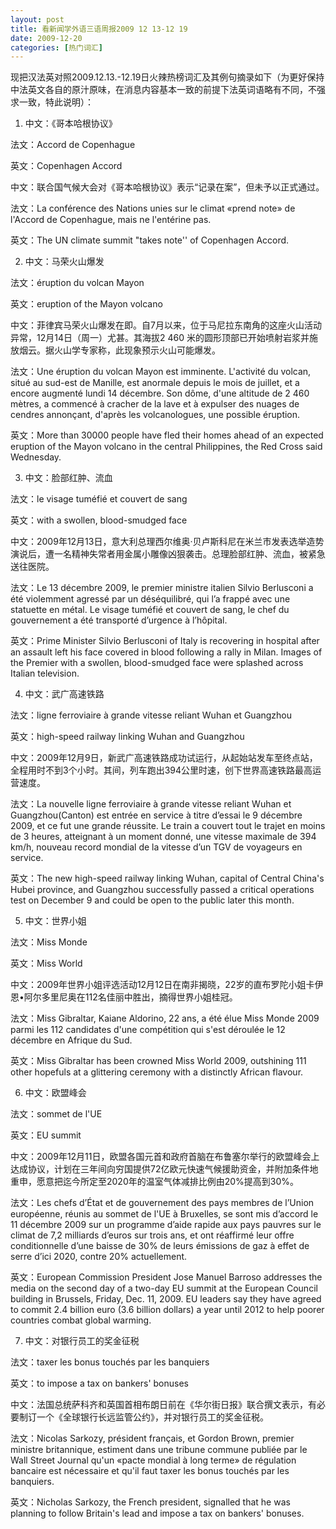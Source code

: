 ```yaml
---
layout: post
title: 看新闻学外语三语周报2009 12 13-12 19
date: 2009-12-20
categories: [热门词汇]  
---
```




现把汉法英对照2009.12.13.-12.19日火辣热榜词汇及其例句摘录如下（为更好保持中法英文各自的原汁原味，在消息内容基本一致的前提下法英词语略有不同，不强求一致，特此说明）：

1. 中文：《哥本哈根协议》

法文：Accord de Copenhague

英文：Copenhagen Accord‎

中文：联合国气候大会对《哥本哈根协议》表示“记录在案”，但未予以正式通过。

法文：La conférence des Nations unies sur le climat «prend note» de l'Accord de Copenhague, mais ne l'entérine pas.

英文：The UN climate summit "takes note'' of Copenhagen Accord.



2. 中文：马荣火山爆发

法文：éruption du volcan Mayon

英文：eruption of the Mayon volcano

中文：菲律宾马荣火山爆发在即。自7月以来，位于马尼拉东南角的这座火山活动异常，12月14日（周一）尤甚。其海拔2 460 米的圆形顶部已开始喷射岩浆并施放烟云。据火山学专家称，此现象预示火山可能爆发。

法文：Une éruption du volcan Mayon est imminente. L'activité du volcan, situé au sud-est de Manille, est anormale depuis le mois de juillet, et a encore augmenté lundi 14 décembre. Son dôme, d'une altitude de 2 460 mètres, a commencé à cracher de la lave et à expulser des nuages de cendres annonçant, d'après les volcanologues, une possible éruption.

英文：More than 30000 people have fled their homes ahead of an expected eruption of the Mayon volcano in the central Philippines, the Red Cross said Wednesday.



3. 中文：脸部红肿、流血

法文：le visage tuméfié et couvert de sang

英文：with a swollen, blood-smudged face

中文：2009年12月13日，意大利总理西尔维奥·贝卢斯科尼在米兰市发表选举造势演说后，遭一名精神失常者用金属小雕像凶狠袭击。总理脸部红肿、流血，被紧急送往医院。

法文：Le 13 décembre 2009, le premier ministre italien Silvio Berlusconi a été violemment agressé par un déséquilibré, qui l’a frappé avec une statuette en métal. Le visage tuméfié et couvert de sang, le chef du gouvernement a été transporté d’urgence à l’hôpital.

英文：Prime Minister Silvio Berlusconi of Italy is recovering in hospital after an assault left his face covered in blood following a rally in Milan. Images of the Premier with a swollen, blood-smudged face were splashed across Italian television.



4. 中文：武广高速铁路

法文：ligne ferroviaire à grande vitesse reliant Wuhan et Guangzhou

英文：high-speed railway linking Wuhan and Guangzhou

中文：2009年12月9日，新武广高速铁路成功试运行，从起始站发车至终点站，全程用时不到3个小时。其间，列车跑出394公里时速，创下世界高速铁路最高运营速度。

法文：La nouvelle ligne ferroviaire à grande vitesse reliant Wuhan et Guangzhou(Canton) est entrée en service à titre d’essai le 9 décembre 2009, et ce fut une grande réussite. Le train a couvert tout le trajet en moins de 3 heures, atteignant à un moment donné, une vitesse maximale de 394 km/h, nouveau record mondial de la vitesse d’un TGV de voyageurs en service.

英文：The new high-speed railway linking Wuhan, capital of Central China's Hubei province, and Guangzhou successfully passed a critical operations test on December 9 and could be open to the public later this month.

5. 中文：世界小姐

法文：Miss Monde

英文：Miss World

中文：2009年世界小姐评选活动12月12日在南非揭晓，22岁的直布罗陀小姐卡伊恩•阿尔多里尼奥在112名佳丽中胜出，摘得世界小姐桂冠。

法文：Miss Gibraltar, Kaiane Aldorino, 22 ans, a été élue Miss Monde 2009 parmi les 112 candidates d'une compétition qui s'est déroulée le 12 décembre en Afrique du Sud.

英文：Miss Gibraltar has been crowned Miss World 2009, outshining 111 other hopefuls at a glittering ceremony with a distinctly African flavour.



6. 中文：欧盟峰会

法文：sommet de l'UE

英文：EU summit

中文：2009年12月11日，欧盟各国元首和政府首脑在布鲁塞尔举行的欧盟峰会上达成协议，计划在三年间向穷国提供72亿欧元快速气候援助资金，并附加条件地重申，愿意把迄今所定至2020年的温室气体减排比例由20%提高到30%。

法文：Les chefs d’État et de gouvernement des pays membres de l’Union européenne, réunis au sommet de l'UE à Bruxelles, se sont mis d’accord le 11 décembre 2009 sur un programme d’aide rapide aux pays pauvres sur le climat de 7,2 milliards d’euros sur trois ans, et ont réaffirmé leur offre conditionnelle d’une baisse de 30% de leurs émissions de gaz à effet de serre d’ici 2020, contre 20% actuellement.

英文：European Commission President Jose Manuel Barroso addresses the media on the second day of a two-day EU summit at the European Council building in Brussels, Friday, Dec. 11, 2009. EU leaders say they have agreed to commit 2.4 billion euro (3.6 billion dollars) a year until 2012 to help poorer countries combat global warming.



7. 中文：对银行员工的奖金征税

法文：taxer les bonus touchés par les banquiers

英文：to impose a tax on bankers' bonuses

中文：法国总统萨科齐和英国首相布朗日前在《华尔街日报》联合撰文表示，有必要制订一个《全球银行长远监管公约》，并对银行员工的奖金征税。

法文：Nicolas Sarkozy, président français, et Gordon Brown, premier ministre britannique, estiment dans une tribune commune publiée par le Wall Street Journal qu'un «pacte mondial à long terme» de régulation bancaire est nécessaire et qu'il faut taxer les bonus touchés par les banquiers.

英文：Nicholas Sarkozy, the French president, signalled that he was planning to follow Britain's lead and impose a tax on bankers' bonuses.
